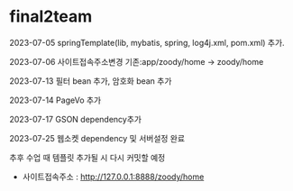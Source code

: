 # final2team

2023-07-05 springTemplate(lib, mybatis, spring, log4j.xml, pom.xml) 추가.

2023-07-06 사이트접속주소변경 기존:app/zoody/home -> zoody/home

2023-07-13 필터 bean 추가, 암호화 bean 추가

2023-07-14 PageVo 추가

2023-07-17 GSON dependency추가

2023-07-25 웹소켓 dependency 및 서버설정 완료

추후 수업 때 템플릿 추가될 시 다시 커밋할 예정

+ 사이트접속주소 : http://127.0.0.1:8888/zoody/home

